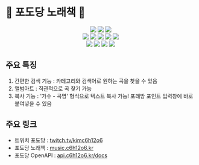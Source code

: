 # 🍇 포도당 노래책 🍇

<div align=center> 
  <img src="https://img.shields.io/badge/react-61DAFB?style=for-the-badge&logo=react&logoColor=black"> 
  <img src="https://img.shields.io/badge/Chakra UI-319795?style=for-the-badge&logo=Chakra UI&logoColor=white"> 
  <img src="https://img.shields.io/badge/javascript-F7DF1E?style=for-the-badge&logo=javascript&logoColor=black"> 
  <br>
  <img src="https://img.shields.io/badge/python-3776AB?style=for-the-badge&logo=python&logoColor=white"> 
  <img src="https://img.shields.io/badge/fastapi-009688?style=for-the-badge&logo=fastapi&logoColor=white"> 
  <img src="https://img.shields.io/badge/mariaDB-003545?style=for-the-badge&logo=mariaDB&logoColor=white"> 
  <img src="https://img.shields.io/badge/amazonaws-232F3E?style=for-the-badge&logo=amazonaws&logoColor=white"> 
  <img src="https://img.shields.io/badge/jenkins-D24939?style=for-the-badge&logo=jenkins&logoColor=white"> 
  <br>  
  <img src="https://img.shields.io/badge/php-777BB4?style=for-the-badge&logo=php&logoColor=white"> 
  <img src="https://img.shields.io/badge/codeigniter-EF4223?style=for-the-badge&logo=codeigniter&logoColor=white"> 
  <img src="https://img.shields.io/badge/jquery-0769AD?style=for-the-badge&logo=jquery&logoColor=white">
  <img src="https://img.shields.io/badge/bootstrap-7952B3?style=for-the-badge&logo=bootstrap&logoColor=white">
  <br>
</div>

## 주요 특징
1) 간편한 검색 기능 : 카테고리와 검색어로 원하는 곡을 찾을 수 있음
2) 앨범아트 : 직관적으로 곡 찾기 가능
3) 복사 기능 : '가수 - 곡명' 형식으로 텍스트 복사 가능! 포래방 포인트 입력창에 바로 붙여넣을 수 있음

## 주요 링크
- 트위치 포도당 : [twitch.tv/kimc6h12o6](https://twitch.tv/kimc6h12o6)
- 포도당 노래책 : [music.c6h12o6.kr](https://music.c6h12o6.kr)
- 포도당 OpenAPI : [api.c6h12o6.kr/docs](https://api.c6h12o6.kr/docs)

